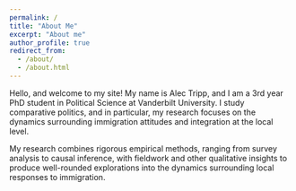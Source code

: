 ```yaml
---
permalink: /
title: "About Me"
excerpt: "About me"
author_profile: true
redirect_from: 
  - /about/
  - /about.html
---
```


Hello, and welcome to my site! My name is Alec Tripp, and I am a 3rd year PhD student in Political Science at Vanderbilt University. I study comparative politics, and in particular, my research focuses on the dynamics surrounding immigration attitudes and integration at the local level.

My research combines rigorous empirical methods, ranging from survey analysis to causal inference, with fieldwork and other qualitative insights to produce well-rounded explorations into the dynamics surrounding local responses to immigration. 


